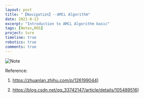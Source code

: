 ```yaml
---
layout: post
title: "【Navigation】--AMCL Algorithm"
date: 2021-8-13
excerpt: "Introduction to AMCL Algorithm basic"
tags: [Notes,ROS]
project: ture
timeline: true
robotics: true
comments: true
---
```

<script type="text/javascript" src="http://tajs.qq.com/stats?sId=66526224" charset="UTF-8"></script>

![Note](https://raw.githubusercontent.com/SUNRISINGGG/sunrisinggg.github.io/master/assets/img/RoboticsNote/amcl.png "Note")


Reference:

1. [https://zhuanlan.zhihu.com/p/126199044)](https://zhuanlan.zhihu.com/p/126199044) 

2. [https://blog.csdn.net/qq_33742147/article/details/105489516)](https://blog.csdn.net/qq_33742147/article/details/105489516) 